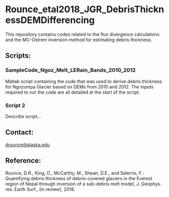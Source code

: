 # Rounce_etal2018_JGR_DebrisThicknessDEMDifferencing
This repository contains codes related to the flux divergence calculations and the MC-Ostrem inversion method for estimating debris thickness.
## Scripts:
### SampleCode_Ngoz_Melt_LERain_Bands_2010_2012
Matlab script containing the code that was used to derive debris thickness for Ngozumpa Glacier based on DEMs from 2010 and 2012.  The inputs required to run the code are all detailed at the start of the script.
### Script 2
Describe script...

## Contact:
drounce@alaska.edu

## Reference:
Rounce, D.R., King, O., McCarthy, M., Shean, D.E., and Salerno, F.: Quantifying debris thickness of debris-covered glaciers in the Everest region of Nepal through inversion of a sub-debris melt model, J. Geophys. res. Earth Surf., (in review), 2018.
